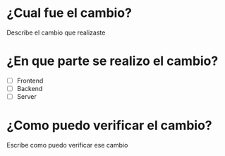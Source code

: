 
# ¿Cual fue el cambio?
Describe el cambio que realizaste

# ¿En que parte se realizo el cambio?
  - [ ] Frontend
  - [ ] Backend
  - [ ] Server
  
  # ¿Como puedo verificar el cambio?
  Escribe como puedo verificar ese cambio

